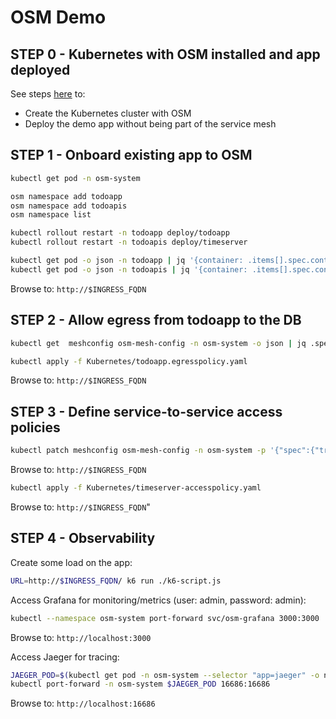 OSM Demo
========

STEP 0 - Kubernetes with OSM installed and app deployed
-------------------------------------------------------

See steps [here](./Demo.md) to:

* Create the Kubernetes cluster with OSM
* Deploy the demo app without being part of the service mesh

STEP 1 - Onboard existing app to OSM
------------------------------------

```sh
kubectl get pod -n osm-system

osm namespace add todoapp
osm namespace add todoapis
osm namespace list

kubectl rollout restart -n todoapp deploy/todoapp
kubectl rollout restart -n todoapis deploy/timeserver

kubectl get pod -o json -n todoapp | jq '{container: .items[].spec.containers[].name }'
kubectl get pod -o json -n todoapis | jq '{container: .items[].spec.containers[].name }'
```

Browse to: `http://$INGRESS_FQDN`

STEP 2 - Allow egress from todoapp to the DB
--------------------------------------------

```sh
kubectl get  meshconfig osm-mesh-config -n osm-system -o json | jq .spec.traffic

kubectl apply -f Kubernetes/todoapp.egresspolicy.yaml
```

Browse to: `http://$INGRESS_FQDN`

STEP 3 - Define service-to-service access policies
--------------------------------------------------

```sh
kubectl patch meshconfig osm-mesh-config -n osm-system -p '{"spec":{"traffic":{"enablePermissiveTrafficPolicyMode":false}}}' --type=merge
```

Browse to: `http://$INGRESS_FQDN`

```sh
kubectl apply -f Kubernetes/timeserver-accesspolicy.yaml
```

Browse to: `http://$INGRESS_FQDN`"

STEP 4 - Observability
----------------------

Create some load on the app:

```sh
URL=http://$INGRESS_FQDN/ k6 run ./k6-script.js
```

Access Grafana for monitoring/metrics (user: admin, password: admin):

```sh
kubectl --namespace osm-system port-forward svc/osm-grafana 3000:3000
```

Browse to: `http://localhost:3000`

Access Jaeger for tracing:

```sh
JAEGER_POD=$(kubectl get pod -n osm-system --selector "app=jaeger" -o name)
kubectl port-forward -n osm-system $JAEGER_POD 16686:16686
```

Browse to: `http://localhost:16686`
